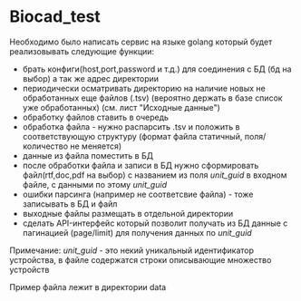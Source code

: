 # Biocad_test
Необходимо было написать сервис на языке golang который будет реализовывать следующие функции: 
* брать конфиги(host,port,password и т.д.) для соединения с БД (бд на выбор) а так же адрес директории
* периодически осматривать директорию на наличие новых не обработанных еще файлов (.tsv) (вероятно держать в базе список уже обработанных) (см. лист "Исходные данные")
* обработку файлов ставить в очередь 
* обработка файла - нужно распарсить .tsv и положить в соответствующую структуру (формат файла статичный, поля/количество не меняется)
* данные из файла поместить в БД
* после обработки файла и записи в БД нужно сформировать файл(rtf,doc,pdf на выбор) с названием из поля *unit_guid* в входном файле, с данными по этому *unit_guid*
* ошибки парсинга (например не соответсвие файла) - тоже записывать в БД и файл
* выходные файлы размещать в отдельной директории
* сделать API-интерфейс который позволит получать из БД данные с пагинацией (page/limit) для получения данных по *unit_guid*

Примечание: *unit_guid* - это некий уникальный идентификатор устройства, в файле содержатся строки описывающие множество устройств

Пример файла лежит в директории data
